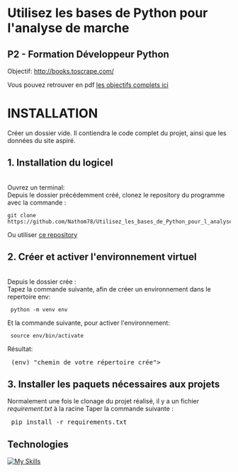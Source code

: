 # Utilisez les bases de Python pour l'analyse de marche
## P2 - Formation Développeur Python

Objectif: 
http://books.toscrape.com/

Vous pouvez retrouver en pdf [les objectifs complets ici](http://course.oc-static.com/projects/Python+FR/P2+-+Utilisez+les+bases+de+Python+pour+l'analyse+de+march%C3%A9/Python_P2_FR_Requirements.pdf)

# INSTALLATION ##

Créer un dossier vide. Il contiendra le code complet du projet, ainsi que les données du site aspiré.

## 1. Installation du logicel ###
<br>
Ouvrez un terminal:
<br>
Depuis le dossier précédemment créé, clonez le repository du programme avec la commande :
<br>
<pre><code>git clone https://github.com/Nathom78/Utilisez_les_bases_de_Python_pour_l_analyse_de_marche.git</code></pre>

Ou utiliser [ce repository](https://github.com/Nathom78/Utilisez_les_bases_de_Python_pour_l_analyse_de_marche.git)
<br>
## 2. Créer et activer l'environnement virtuel ###
<br>
Depuis le dossier crée :<br>
Tapez la commande suivante, afin de créer un environnement dans le repertoire env:
<pre><code> python -m venv env </code></pre>
Et la commande suivante, pour activer l'environnement:
<pre><code> source env/bin/activate</code></pre>
Résultat:
<pre> (env) "chemin de votre répertoire crée"> </pre>

## 3. Installer les paquets nécessaires aux projets 

Normalement une fois le clonage du projet réalisé, il y a un fichier *requirement.txt* à la racine
Taper la commande suivante :
<pre> pip install -r requirements.txt </pre>

## Technologies
[![My Skills](https://skillicons.dev/icons?i=python,html,git,github&theme=dark)](https://skillicons.dev)
